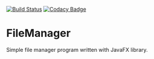 [![Build Status](https://travis-ci.com/Kryszak/FileManager.svg?branch=master)](https://travis-ci.com/Kryszak/FileManager)
[![Codacy Badge](https://api.codacy.com/project/badge/Grade/08f87595b303459bad51abc4820cc398)](https://www.codacy.com/manual/Kryszak/FileManager?utm_source=github.com&amp;utm_medium=referral&amp;utm_content=Kryszak/FileManager&amp;utm_campaign=Badge_Grade)
# FileManager
Simple file manager program written with JavaFX library.
